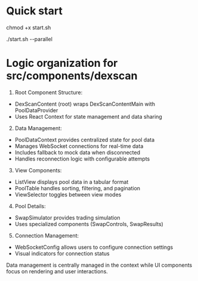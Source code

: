 # Quick start

chmod +x start.sh

./start.sh --parallel

# Logic organization for src/components/dexscan

1. Root Component Structure:
- DexScanContent (root) wraps DexScanContentMain with PoolDataProvider
- Uses React Context for state management and data sharing
2. Data Management:
- PoolDataContext provides centralized state for pool data
- Manages WebSocket connections for real-time data
- Includes fallback to mock data when disconnected
- Handles reconnection logic with configurable attempts
3. View Components:
- ListView displays pool data in a tabular format
- PoolTable handles sorting, filtering, and pagination
- ViewSelector toggles between view modes
4. Pool Details:
- SwapSimulator provides trading simulation
- Uses specialized components (SwapControls, SwapResults)
5. Connection Management:
- WebSocketConfig allows users to configure connection settings
- Visual indicators for connection status

Data management is centrally managed in the context while UI components focus on rendering and user interactions.
